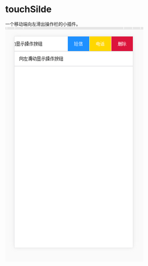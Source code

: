 # touchSilde

一个移动端向左滑出操作栏的小插件。<br>
![image](https://github.com/shuisanqian/myExample/blob/master/touch/img/touchSilde.png)


